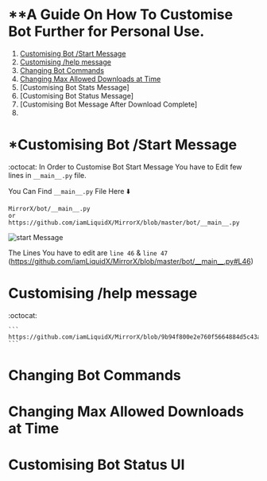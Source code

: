 # **A Guide On How To Customise Bot Further for Personal Use.

1. [Customising Bot /Start Message](https://github.com/destiny6520/modification#Customising-Bot-Start-Message)
2. [Customising /help message](https://github.com/destiny6520/modification#Changing-Bot-Commands)
3. [Changing Bot Commands](https://github.com/destiny6520/modification#Changing-Bot-Commands)
4. [Changing Max Allowed Downloads at Time](https://github.com/destiny6520/modification#Changing-Max-Allowed-Downloads-at-Time)
5. [Customising Bot Stats Message]
6. [Customising Bot Status Message]
7. [Customising Bot Message After Download Complete]
8. 


# *Customising Bot /Start Message
:octocat: In Order to Customise Bot Start Message You have to Edit few lines in `__main__.py` file. 

You Can Find `__main__.py` File Here ⬇️
```
MirrorX/bot/__main__.py
or
https://github.com/iamLiquidX/MirrorX/blob/master/bot/__main__.py
```
![start Message](https://i.ibb.co/7QmMWjM/start-message-init.png)

The Lines You have to edit are `line 46` & `line 47`  (https://github.com/iamLiquidX/MirrorX/blob/master/bot/__main__.py#L46)




# Customising /help message
:octocat: 

    ```
    https://github.com/iamLiquidX/MirrorX/blob/9b94f800e2e760f5664884d5c43a5dc6e8f55ce4/bot/__main__.py#L78
    ```

# Changing Bot Commands
# Changing Max Allowed Downloads at Time
# Customising Bot Status UI

